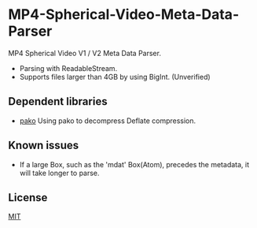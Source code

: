 # MP4-Spherical-Video-Meta-Data-Parser
MP4 Spherical Video V1 / V2 Meta Data Parser.

* Parsing with ReadableStream.
* Supports files larger than 4GB by using BigInt. (Unverified)

## Dependent libraries
* [pako](https://github.com/nodeca/pako)
Using pako to decompress Deflate compression.

## Known issues
* If a large Box, such as the 'mdat' Box(Atom), precedes the metadata, it will take longer to parse.

## License
[MIT](https://github.com/gtk2k/MP4-Spherical-Video-Meta-Data-Parser/blob/main/LICENSE)

